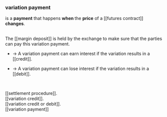 ### variation payment

is a <b>payment</b> that happens <b>when </b>the <b>price</b> of a [[futures contract]] <b>changes</b>.

<br>
The [[margin deposit]] is held by the exchange to make sure that the parties can pay this variation payment.  

<br>

* -> A variation payment can earn interest if the variation results in a [[credit]].  

* -> A variation payment can lose interest if the variation results in a [[debit]]. 

<br>

[[settlement procedure]].  
[[variation credit]].  
[[variation credit or debit]].  
[[variation payment]]